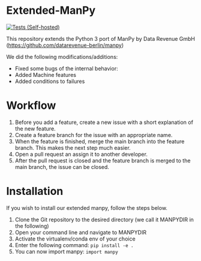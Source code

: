 
# Extended-ManPy


[![Tests (Self-hosted)](https://github.com/AImotion-Bavaria/ManPyExperiments/actions/workflows/tests_self_hosted.yml/badge.svg)](https://github.com/AImotion-Bavaria/ManPyExperiments/actions/workflows/tests_self_hosted.yml)

This repository extends the Python 3 port of ManPy by Data Revenue GmbH (https://github.com/datarevenue-berlin/manpy)

We did the following modifications/additions:

* Fixed some bugs of the internal behavior:
* Added Machine features
* Added conditions to failures

# Workflow 


1. Before you add a feature, create a new issue with a short explanation of the new feature.
2. Create a feature branch for the issue with an appropriate name.
3. When the feature is finished, merge the main branch into the feature branch. This makes the next step much easier.
4. Open a pull request an assign it to another developer.
5. After the pull request is closed and the feature branch is merged to the main branch, the issue can be closed.

# Installation

If you wish to install our extended manpy, follow the steps below. 

1. Clone the Git repository to the desired directory (we call it MANPYDIR in the following)
2. Open your command line and navigate to MANPYDIR
3. Activate the virtualenv/conda env of your choice
4. Enter the following command:
   `pip install -e .`
5. You can now import manpy: `import manpy`

